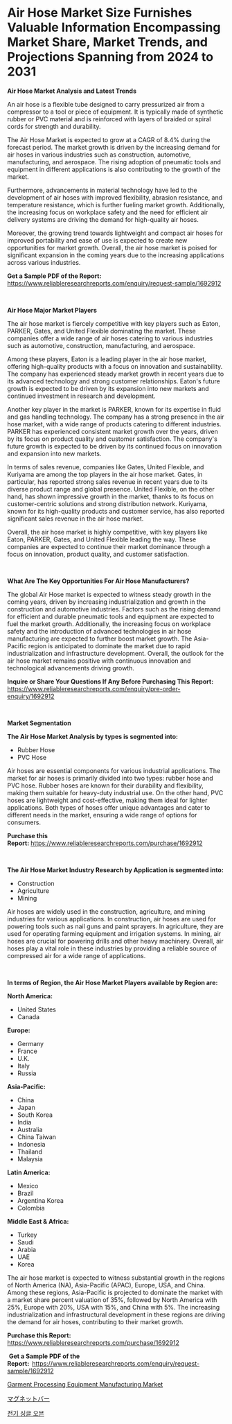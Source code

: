 <p><h1>Air Hose Market Size Furnishes Valuable Information Encompassing Market Share, Market Trends, and Projections Spanning from 2024 to 2031</h1></p><p><strong>Air Hose Market Analysis and Latest Trends</strong></p>
<p><p>An air hose is a flexible tube designed to carry pressurized air from a compressor to a tool or piece of equipment. It is typically made of synthetic rubber or PVC material and is reinforced with layers of braided or spiral cords for strength and durability.</p><p>The Air Hose Market is expected to grow at a CAGR of 8.4% during the forecast period. The market growth is driven by the increasing demand for air hoses in various industries such as construction, automotive, manufacturing, and aerospace. The rising adoption of pneumatic tools and equipment in different applications is also contributing to the growth of the market.</p><p>Furthermore, advancements in material technology have led to the development of air hoses with improved flexibility, abrasion resistance, and temperature resistance, which is further fueling market growth. Additionally, the increasing focus on workplace safety and the need for efficient air delivery systems are driving the demand for high-quality air hoses.</p><p>Moreover, the growing trend towards lightweight and compact air hoses for improved portability and ease of use is expected to create new opportunities for market growth. Overall, the air hose market is poised for significant expansion in the coming years due to the increasing applications across various industries.</p></p>
<p><strong>Get a Sample PDF of the Report:&nbsp;</strong> <a href="https://www.reliableresearchreports.com/enquiry/request-sample/1692912">https://www.reliableresearchreports.com/enquiry/request-sample/1692912</a></p>
<p>&nbsp;</p>
<p><strong>Air Hose Major Market Players</strong></p>
<p><p>The air hose market is fiercely competitive with key players such as Eaton, PARKER, Gates, and United Flexible dominating the market. These companies offer a wide range of air hoses catering to various industries such as automotive, construction, manufacturing, and aerospace.</p><p>Among these players, Eaton is a leading player in the air hose market, offering high-quality products with a focus on innovation and sustainability. The company has experienced steady market growth in recent years due to its advanced technology and strong customer relationships. Eaton's future growth is expected to be driven by its expansion into new markets and continued investment in research and development.</p><p>Another key player in the market is PARKER, known for its expertise in fluid and gas handling technology. The company has a strong presence in the air hose market, with a wide range of products catering to different industries. PARKER has experienced consistent market growth over the years, driven by its focus on product quality and customer satisfaction. The company's future growth is expected to be driven by its continued focus on innovation and expansion into new markets.</p><p>In terms of sales revenue, companies like Gates, United Flexible, and Kuriyama are among the top players in the air hose market. Gates, in particular, has reported strong sales revenue in recent years due to its diverse product range and global presence. United Flexible, on the other hand, has shown impressive growth in the market, thanks to its focus on customer-centric solutions and strong distribution network. Kuriyama, known for its high-quality products and customer service, has also reported significant sales revenue in the air hose market.</p><p>Overall, the air hose market is highly competitive, with key players like Eaton, PARKER, Gates, and United Flexible leading the way. These companies are expected to continue their market dominance through a focus on innovation, product quality, and customer satisfaction.</p></p>
<p>&nbsp;</p>
<p><strong>What Are The Key Opportunities For Air Hose Manufacturers?</strong></p>
<p><p>The global Air Hose market is expected to witness steady growth in the coming years, driven by increasing industrialization and growth in the construction and automotive industries. Factors such as the rising demand for efficient and durable pneumatic tools and equipment are expected to fuel the market growth. Additionally, the increasing focus on workplace safety and the introduction of advanced technologies in air hose manufacturing are expected to further boost market growth. The Asia-Pacific region is anticipated to dominate the market due to rapid industrialization and infrastructure development. Overall, the outlook for the air hose market remains positive with continuous innovation and technological advancements driving growth.</p></p>
<p><strong>Inquire or Share Your Questions If Any Before Purchasing This Report:</strong> <a href="https://www.reliableresearchreports.com/enquiry/pre-order-enquiry/1692912">https://www.reliableresearchreports.com/enquiry/pre-order-enquiry/1692912</a></p>
<p>&nbsp;</p>
<p><strong>Market Segmentation</strong></p>
<p><strong>The Air Hose Market Analysis by types is segmented into:</strong></p>
<p><ul><li>Rubber Hose</li><li>PVC Hose</li></ul></p>
<p><p>Air hoses are essential components for various industrial applications. The market for air hoses is primarily divided into two types: rubber hose and PVC hose. Rubber hoses are known for their durability and flexibility, making them suitable for heavy-duty industrial use. On the other hand, PVC hoses are lightweight and cost-effective, making them ideal for lighter applications. Both types of hoses offer unique advantages and cater to different needs in the market, ensuring a wide range of options for consumers.</p></p>
<p><strong>Purchase this Report:&nbsp;</strong><a href="https://www.reliableresearchreports.com/purchase/1692912">https://www.reliableresearchreports.com/purchase/1692912</a></p>
<p>&nbsp;</p>
<p><strong>The Air Hose Market Industry Research by Application is segmented into:</strong></p>
<p><ul><li>Construction</li><li>Agriculture</li><li>Mining</li></ul></p>
<p><p>Air hoses are widely used in the construction, agriculture, and mining industries for various applications. In construction, air hoses are used for powering tools such as nail guns and paint sprayers. In agriculture, they are used for operating farming equipment and irrigation systems. In mining, air hoses are crucial for powering drills and other heavy machinery. Overall, air hoses play a vital role in these industries by providing a reliable source of compressed air for a wide range of applications.</p></p>
<p>&nbsp;</p>
<p><strong>In terms of Region, the Air Hose Market Players available by Region are:</strong></p>
<p>
    <p> <strong> North America: </strong>
        <ul>
            <li>United States</li>
            <li>Canada</li>
        </ul>
        </p> 
    <p> <strong> Europe: </strong>
        <ul>
            <li>Germany</li>
            <li>France</li>
            <li>U.K.</li>
            <li>Italy</li>
            <li>Russia</li>
        </ul>
        </p> 
    <p> <strong> Asia-Pacific: </strong>
        <ul>
            <li>China</li>
            <li>Japan</li>
            <li>South Korea</li>
            <li>India</li>
            <li>Australia</li>
            <li>China Taiwan</li>
            <li>Indonesia</li>
            <li>Thailand</li>
            <li>Malaysia</li>
        </ul>
        </p> 
    <p> <strong> Latin America: </strong>
        <ul>
            <li>Mexico</li>
            <li>Brazil</li>
            <li>Argentina Korea</li>
            <li>Colombia</li>
        </ul>
        </p> 
    <p> <strong> Middle East & Africa: </strong>
        <ul>
            <li>Turkey</li>
            <li>Saudi</li>
            <li>Arabia</li>
            <li>UAE</li>
            <li>Korea</li>
        </ul>
    </p>
    </p>
<p><p>The air hose market is expected to witness substantial growth in the regions of North America (NA), Asia-Pacific (APAC), Europe, USA, and China. Among these regions, Asia-Pacific is projected to dominate the market with a market share percent valuation of 35%, followed by North America with 25%, Europe with 20%, USA with 15%, and China with 5%. The increasing industrialization and infrastructural development in these regions are driving the demand for air hoses, contributing to their market growth.</p></p>
<p><strong>Purchase this Report: </strong><a href="https://www.reliableresearchreports.com/purchase/1692912">https://www.reliableresearchreports.com/purchase/1692912</a></p>
<p>&nbsp;<strong>Get a Sample PDF of the Report:&nbsp;&nbsp;</strong><a href="https://www.reliableresearchreports.com/enquiry/request-sample/1692912">https://www.reliableresearchreports.com/enquiry/request-sample/1692912</a></p>
<p><strong></strong></p>
<p><p><a href="https://view.publitas.com/reportprime-1/garment-processing-equipment-manufacturing-market-size-evaluating-its-market-trends-growth-and-projections-2023-2030/">Garment Processing Equipment Manufacturing Market</a></p><p><a href="https://medium.com/@cielostamm/%E7%A3%81%E6%B0%97%E3%83%90%E3%83%BC%E5%B8%82%E5%A0%B4%E3%81%AE%E6%B4%9E%E5%AF%9F-%E5%B8%82%E5%A0%B4%E5%8B%95%E5%90%91-%E6%88%90%E9%95%B7-2024%E5%B9%B4%E3%81%8B%E3%82%892031%E5%B9%B4%E3%81%BE%E3%81%A7%E3%81%AE%E4%BA%88%E6%B8%AC-04f83898dcbc">マグネットバー</a></p><p><a href="https://medium.com/@vlcostes/%EC%9D%BC%EB%A0%89%ED%8A%B8%EB%A6%AD-%EC%8B%B1%EA%B8%80-%EC%98%A4%EB%B8%90-%EC%8B%9C%EC%9E%A5-%EA%B7%9C%EB%AA%A8-%EC%8B%9C%EC%9E%A5-%EC%A0%84%EB%A7%9D-%EB%B0%8F-%EC%8B%9C%EC%9E%A5-%EC%98%88%EC%B8%A1-2024%EB%85%84%EB%B6%80%ED%84%B0-2031%EB%85%84-987400d6a1f0">전기 싱글 오븐</a></p></p>